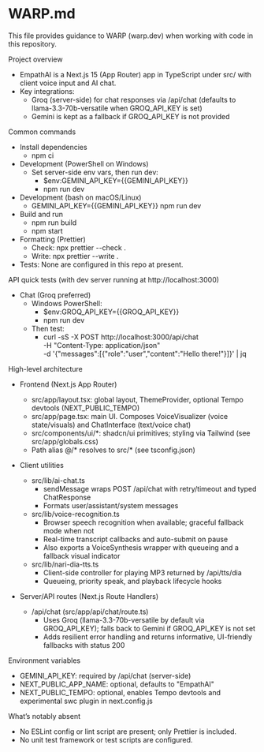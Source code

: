 # WARP.md

This file provides guidance to WARP (warp.dev) when working with code in this repository.

Project overview
- EmpathAI is a Next.js 15 (App Router) app in TypeScript under src/ with client voice input and AI chat.
- Key integrations:
  - Groq (server-side) for chat responses via /api/chat (defaults to llama-3.3-70b-versatile when GROQ_API_KEY is set)
  - Gemini is kept as a fallback if GROQ_API_KEY is not provided

Common commands
- Install dependencies
  - npm ci
- Development (PowerShell on Windows)
  - Set server-side env vars, then run dev:
    - $env:GEMINI_API_KEY={{GEMINI_API_KEY}}
    - npm run dev
- Development (bash on macOS/Linux)
  - GEMINI_API_KEY={{GEMINI_API_KEY}} npm run dev
- Build and run
  - npm run build
  - npm start
- Formatting (Prettier)
  - Check: npx prettier --check .
  - Write: npx prettier --write .
- Tests: None are configured in this repo at present.


API quick tests (with dev server running at http://localhost:3000)
- Chat (Groq preferred)
  - Windows PowerShell:
    - $env:GROQ_API_KEY={{GROQ_API_KEY}}
    - npm run dev
  - Then test:
    - curl -sS -X POST http://localhost:3000/api/chat \
      -H "Content-Type: application/json" \
      -d '{"messages":[{"role":"user","content":"Hello there!"}]}' | jq

High-level architecture
- Frontend (Next.js App Router)
  - src/app/layout.tsx: global layout, ThemeProvider, optional Tempo devtools (NEXT_PUBLIC_TEMPO)
  - src/app/page.tsx: main UI. Composes VoiceVisualizer (voice state/visuals) and ChatInterface (text/voice chat)
  - src/components/ui/*: shadcn/ui primitives; styling via Tailwind (see src/app/globals.css)
  - Path alias @/* resolves to src/* (see tsconfig.json)

- Client utilities
  - src/lib/ai-chat.ts
    - sendMessage wraps POST /api/chat with retry/timeout and typed ChatResponse
    - Formats user/assistant/system messages
  - src/lib/voice-recognition.ts
    - Browser speech recognition when available; graceful fallback mode when not
    - Real-time transcript callbacks and auto-submit on pause
    - Also exports a VoiceSynthesis wrapper with queueing and a fallback visual indicator
  - src/lib/nari-dia-tts.ts
    - Client-side controller for playing MP3 returned by /api/tts/dia
    - Queueing, priority speak, and playback lifecycle hooks

- Server/API routes (Next.js Route Handlers)
  - /api/chat (src/app/api/chat/route.ts)
    - Uses Groq (llama-3.3-70b-versatile by default via GROQ_API_KEY); falls back to Gemini if GROQ_API_KEY is not set
    - Adds resilient error handling and returns informative, UI-friendly fallbacks with status 200


Environment variables
- GEMINI_API_KEY: required by /api/chat (server-side)
- NEXT_PUBLIC_APP_NAME: optional, defaults to "EmpathAI"
- NEXT_PUBLIC_TEMPO: optional, enables Tempo devtools and experimental swc plugin in next.config.js

What’s notably absent
- No ESLint config or lint script are present; only Prettier is included.
- No unit test framework or test scripts are configured.

